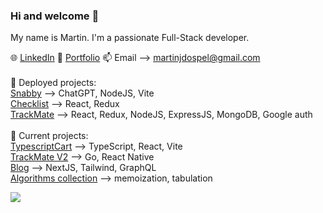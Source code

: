 <div>

### Hi and welcome 👋

My name is Martin. I'm a passionate Full-Stack developer.

🌐 [LinkedIn](https://www.linkedin.com/in/martindospel/)   💫 [Portfolio](https://martindospel.netlify.app/)   📫 Email --> martinjdospel@gmail.com <br/>
<br/>
     🔭 Deployed projects: <br/>
     [Snabby](https://snabby.vercel.app/) --> ChatGPT, NodeJS, Vite <br/> 
     [Checklist](https://todo-app-martindospel.vercel.app/) --> React, Redux <br/>
     [TrackMate](https://trackmatev2.netlify.app/) --> React, Redux, NodeJS, ExpressJS, MongoDB, Google auth <br/>
     <br/>
     🌱 Current projects: <br/>
     [TypescriptCart](https://github.com/martindospel/typescriptCart) --> TypeScript, React, Vite <br/>
     [TrackMate V2](https://github.com/sayedmurtaza24/trackmatev2) --> Go, React Native <br/>
     [Blog](https://github.com/martindospel/Blog) --> NextJS, Tailwind, GraphQL <br/>
     [Algorithms collection](https://github.com/martindospel/algorithms) --> memoization, tabulation

<img src="https://github-readme-stats.vercel.app/api/top-langs?username=martindospel"/>
</div>
